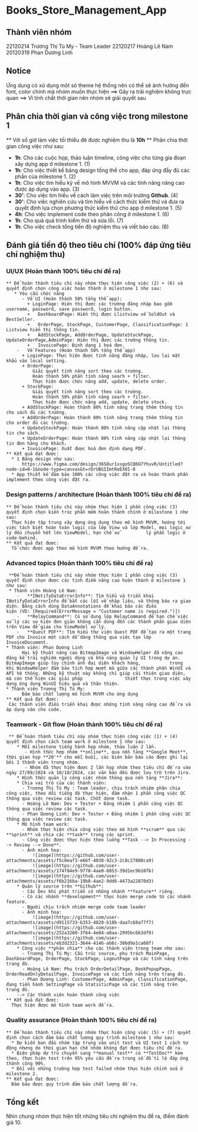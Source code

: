 # Books_Store_Management_App
## Thành viên nhóm 
22120214	Trương Thị Tú My - Team Leader
22120217	Hoàng Lê Nam
20120319	Phan Dương Linh
## Notice
Ứng dụng có xử dụng một só theme hệ thống nên có thể sẽ ảnh hưởng đến font, color chính mà nhóm muốn thực hiện ==> Gây ra trãi nghiệm không trực quan ==> Vì tính chất thời gian nên nhóm sẽ giải quyết sau
## Phân chia thời gian và công việc trong milestone 1
** Với số giờ làm việc tối thiểu đê được nghiệm thu là **10h**
** Phân chia thời gian công việc như sau:
  * **1h**: Cho các cuộc họp, thảo luận timeline, công việc cho từng gia đoạn xây dựng app ở milestone 1. (1)
  * **1h**: Cho việc thiết kế bảng design tổng thể cho app, đáp ứng đầy đủ các phần của milestone 1. (2)
  * **1h**: Cho việc tìm hiểu kỹ về mô hình MVVM và các tính năng nâng cao được áp dụng vào app. (3)
  * **30'**: Cho việc tìm hiểu về cách làm việc trên môi trường **Github**. (4)
  * **30'**: Cho việc nghiên cứu và tìm hiểu về cách thức kiểm thử và đưa ra quyết định lựa chọn phương thức kiểm thử cho app ở milestone 1. (5)
  * **4h**: Cho việc implement code theo phân công ở milestone 1. (6)
  * **1h**: Cho quá quá trình kiểm thử và sửa lỗi. (7)
  * **1h**: Cho việc check tổng tiến độ nghiệm thu và viết báo cáo. (8)
## Đánh giá tiến độ theo tiêu chí (100% đáp ứng tiêu chí nghiệm thu)
  ### UI/UX (Hoàn thành 100% tiêu chí đề ra)
    ** Để hoàn thành tiêu chí này nhóm thực hiện công việc (2) + (6) và quyết định chọn công việc hoàn thành ở milestone 1 như sau:  
       * Yêu cầu chức năng
          -	Về UI (Hoàn thành 50% tổng thể app): 
            + LoginPage: Hiẻn thị được các trường đăng nhập bao gồm username, password, save password, login button.
            +	DashboardPage: Hiển thị được Llistview về SoldOut và BestSeller.
            +	OrderPage, StockPage, CustomerPage, ClassificationPage: 1 Listview hiển thị thông tin.
            +	AddStockPage, AddOrderPage, UpdateStockPage, UpdateOrderPage,AdminPage: Hiẻn thị được các trường thông tin.
            +	InvoicePage: Định dạng 1 hoá đơn.
        -	Về Features (Hoàn thành 50% tổng thể app)
          +	LoginPage: Thực hiện được tính năng đăng nhập, lưu lại mật khẩu vào local setting. 
          +	OrderPage: 
              Giải quyết tính năng sort theo các trường.
              Hoàn thành 50% phần tính năng searh + filter.
              Thực hiện được chức năng add, update, delete order.
          + StockPage:
              Giải quyết tính năng sort theo các trường.
              Hoàn thành 50% phần tính năng searh + filter.
              Thực hiện được chức năng add, update, delete stock.
          +	AddStockPage: Hoàn thành 80% tính năng trang thêm thông tin cho sách đủ các trường.
          +	AddOrderPage: Hoàn thành 80% tính năng trang thêm thông tin cho order đủ các trường.
          +	UpdateStockPage: Hoàn thành 80% tính năng cập nhật lại thông tin cho sách.
          +	UpdateOrderPage: Hoàn thành 80% tính năng cập nhật lại thông tin đơn hàng cho khách.
          +	InvoicePage: Xuất được hoá đơn định dạng PDF.
    ** Kết quả đạt được:
      * 1 Bảng design như sau:
          https://www.figma.com/design/36S8ur1xsgoSCQ6U7YhuvR/Untitled?node-id=0-1&node-type=canvas&t=rDrUBGIImtReEX0I-0
      * App thiết kế đảm bảo 100% các công việc đặt ra và hoàn thành phần implement theo công việc đặt ra.
  ### Design patterns / architecture (Hoàn thành 100% tiêu chí đề ra)
    ** Để hoàn thành tiêu chí này nhóm thực hiện 1 phần công việc (3) quyết định chọn kiến trúc phần mềm hoàn thành chính ở milestone 1 như sau:  
      Thực hiện tập trung xây dựng ứng dụng theo mô hình MVVM, hướng tới việc tách biệt hoàn toàn logic của lớp View và lớp Model, mọi logic xử lý đều chuyển hết lên ViewModel, hạn chế xử          lý phần logic ở code-behind. 
    ** Kết quả đạt được:
      Tổ chức được app theo mô hình MVVM theo hướng đề ra.
  ### Advanced topics (Hoàn thành 100% tiêu chí đề ra)
     **Để hoàn thành tiêu chí này nhóm thực hiện 1 phần công việc (3) quyết định chọn được các tính điểm nâng cao hoàn thành ở milestone 1 như sau: 
     * Thành viên Hoàng Lê Nam: 
        -   **INotifyDataErrorInfo**: Tìm hiểu và triển khai INotifyDataErrorInfo để bắt các lỗi về nhập liệu, và thông báo ra giao diện. Bằng cách dùng DataAnnotations để khai báo các điều                 kiện (VD: [Required(ErrorMessage = "Customer name is required.")])
        -   **RelayCommand**: Có sử dụng lớp RelayCommand để hạn chế việc xử lý các sự kiện đơn giản không cần dùng đến các thành phần giao diện trên View để giao cho ViewModel xử lý.
        -   **Quest PDF**: Tìm hiểu thư viện Quest PDF để tạo ra một trang PDF cho Invoice một cách dễ dàng thông qua việc tạo lớp InvoiceDocument.
    * Thành viên: Phan Dương Linh
          Hai kỹ thuật nâng cao BitmapImage và WindowHelper đã nâng cao đáng kể trải nghiệm người dùng và khả năng quản lý UI trong dự án. BitmapImage giúp tùy chỉnh ảnh đại diện khách hàng,           trong khi WindowHelper đảm bảo tích hợp mượt mà giữa các thành phần WinUI và API hệ thống. Những kỹ thuật này không chỉ giúp cải thiện giao diện, mà còn thể hiện các giải pháp                thiết thực trong việc xây dựng ứng dụng WinUI hiệu quả và thân thiện.
    * Thành viên Trương Thị Tú My: 
          Đảm bảo chất lượng mô hình MVVM cho ứng dụng
    ** Kết quả đạt được: 
     Các thành viên điều triển khai được những tính năng năng cao để ra và áp dụng vào cho code.
  ### Teamwork - Git flow (Hoàn thành 100% tiêu chí đề ra)
     ** Để hoàn thành tiêu chí này nhóm thực hiện công việc (1) + (4) quyết định chọn cách team work ở milestone 1 như sau: 
        * Mỗi milestone tiếng hành họp nhóm, thảo luận 2 lần. 
           - Hình thức hợp nhóm **online**, qua nền tảng **Google Meet**, thời gian họp **20'** cho mỗi buổi, các biên bản báo cáo được ghi lại bởi 1 thành viên trong nhóm.
           - Nhóm đã thực hiện được 2 lần họp nhóm theo tiêu chí đề ra vào ngày 27/09/2024 và 10/10/2024, các văn bản đều được lưu trữ trên Jira.
        * Hình thức quản lý công việc nhóm thông qua nền tảng **Jira**:
        * Chia vai trò của các thành viên: 
          - Trương Thị Tú My : Team leader, chịu trách nhiệm phân chia công việc, theo dõi tiếng độ thực hiện, đảm nhận 1 phần công việc QC thông qua việc review các task. Chốt done task.
          - Hoàng Lê Nam: Dev + Tester + Đảng nhiệm 1 phần công việc QC thông qua việc review các task.
          - Phan Dương Linh: Dev + Tester + Đảng nhiệm 1 phần công việc QC thông qua việc review các task.
        * Mô hình team work:
          - Nhóm thực hiện chia công việc theo mô hình **scrum** qua các **sprint** và chia các **task** trong các sprint.
          - Công việc được thực hiện theo luồng **Task --> In Processing --> Review --> Done**.
          - Ảnh minh hoạ: 
              ![image](https://github.com/user-attachments/assets/f5c0eaf3-e66f-4038-92c3-2c8c27808ca9)
              ![image](https://github.com/user-attachments/assets/174f84e9-9778-4ae0-8853-39d1ec9b107b)
              ![image](https://github.com/user-attachments/assets/f6b216ba-19b8-4ae2-9dd6-4473a22870d3)
        * Quản lý source trên **Github**:
          - Các Dev khi phát triển có những nhánh **feature** riêng.
          - Có các nhánh **development** thực hiện merge code từ các nhánh feature.
          - Người chịu trách nhiệm merge code team leader
          - Ảnh minh hoạ:
              ![image](https://github.com/user-attachments/assets/d9115733-b353-4820-b18b-daa7c68a77f7)
              ![image](https://github.com/user-attachments/assets/252a3260-3f64-4e04-a8aa-2995bc6b3df9)
              ![image](https://github.com/user-attachments/assets/eb3d2321-3644-4146-ab6c-386d9a1ca68f)
        * Công việc **phân chia** cho các thành viên trong team như sau:
          - Trương Thị Tú My: Cấu trúc source, phụ trách MainPage, DashboardPage, OrderPage, StockPage, LogoutPage và các tính năng trên trang đó.
          - Hoàng Lê Nam: Phụ trách OrderDetailPage, BookPopupPage, OrderReadOnlyDetailPage, InvoicePage và các tính năng trên trang đó.
          - Phan Dương Linh: CustomerPage, AdminPage, ClassificationPage, đang tiến hành SettingPage và StatisticPage và các tính năng trên trang đó.
        --> Các thành viên hoàn thành công việc
    ** Kết quả đạt được: 
      Thực hiện được mô hình team work đề ra.
  ### Quality assurance (Hoàn thành 100% tiêu chí đề ra)
    ** Để hoàn thành tiêu chí này nhóm thực hiện công việc (5) + (7) quyết định chọn cách đảm bảo chất lượng quy trình milestone 1 như sau: 
      * Dự kiến ban đầu nhóm tập trung vào unit test và UI test 1 cách tự động nhưng do thời gian hạn chế nhóm không đạt được tiêu chí đề ra.
      * Biện pháp dự trù chuyển sang **manual test** có **TestDoc** kèm theo, thực hiện test trên 95% yêu cầu đề ra trong số đố tỉ lệ đáp ứng thành công 90%.
      * Đối với những trường hợp test failed nhóm thực hiện chỉnh sửa ở milestone 2.
    ** Kết quả đạt được: 
      Đảm bảo được quy trình đảm bảo chất lượng đề ra.
## Tổng kết
  Nhìn chung nhóm thực hiện tổt những tiêu chí nghiệm thu để ra, điểm đánh giá 10.
